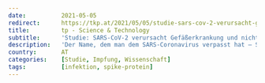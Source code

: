 ```yaml
---
date:          2021-05-05
redirect:      https://tkp.at/2021/05/05/studie-sars-cov-2-verursacht-gefaesserkrankung-und-nicht-atemwegserkrankung/
title:         tp - Science & Technology
subtitle:      'Studie: SARS-CoV-2 verursacht Gefäßerkrankung und nicht Atemwegserkrankung'
description:   'Der Name, dem man dem SARS-Coronavirus verpasst hat – Severe Acute Respiratory Syndrom oder Schweres Akutes Respiratorisches Syndrom – beinhaltet eben die Atemwegsinfektion und -erkrankung. Es soll jetzt jedoch keine Atemwegserkrankung sein, sondern eine Gefäßerkrankung und zwar durch das namensgebende Spike-Protein, das eben wie ein Krone aussieht. Das wollen chinesische sowie Forscher der University of …'
country:       AT
categories:    [Studie, Impfung, Wissenschaft]
tags:          [infektion, spike-protein]
---
```

